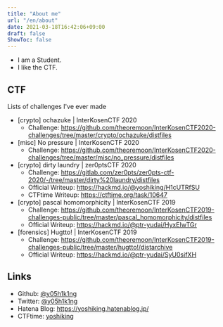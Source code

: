 ```yaml
---
title: "About me"
url: "/en/about"
date: 2021-03-18T16:42:06+09:00
draft: false
ShowToc: false
---
```


- I am a Student.
- I like the CTF.

## CTF
Lists of challenges I've ever made

- [crypto] ochazuke | InterKosenCTF 2020
  - Challenge: https://github.com/theoremoon/InterKosenCTF2020-challenges/tree/master/crypto/ochazuke/distfiles
- [misc] No pressure | InterKosenCTF 2020
  - Challenge: https://github.com/theoremoon/InterKosenCTF2020-challenges/tree/master/misc/no_pressure/distfiles
- [crypto] dirty laundry | zer0ptsCTF 2020
  - Challenge: https://gitlab.com/zer0pts/zer0pts-ctf-2020/-/tree/master/dirty%20laundry/distfiles
  - Official Writeup: https://hackmd.io/@yoshiking/H1cUTRfSU
  - CTFtime Writeup: https://ctftime.org/task/10647
- [crypto] pascal homomorphicity | InterKosenCTF 2019
  - Challenge: https://github.com/theoremoon/InterKosenCTF2019-challenges-public/tree/master/pascal_homomorphicity/distfiles
  - Official Writeup: https://hackmd.io/@ptr-yudai/HyxEIwTGr
- [forensics] Hugtto! | InterKosenCTF 2019
  - Challenge: https://github.com/theoremoon/InterKosenCTF2019-challenges-public/tree/master/hugtto!/distarchive
  - Official Writeup: https://hackmd.io/@ptr-yudai/SyU0sifXH

## Links
- Github: [@y05h1k1ng](https://github.com/y05h1k1ng)
- Twitter: [@y05h1k1ng](https://twitter.com/y05h1k1ng)
- Hatena Blog: https://yoshiking.hatenablog.jp/
- CTFtime: [yoshiking](https://ctftime.org/user/52904)
